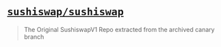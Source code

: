 # [`sushiswap/sushiswap`](#)

>The Original SushiswapV1 Repo extracted from the archived canary branch